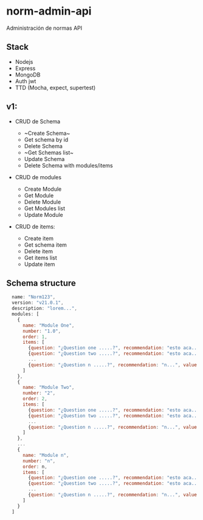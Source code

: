 # norm-admin-api
Administración de  normas API

## Stack
* Nodejs
* Express
* MongoDB
* Auth jwt
* TTD (Mocha, expect, supertest)

## v1:
* CRUD de Schema
  * ~Create Schema~
  * Get schema by id
  * Delete Schema
  * ~Get Schemas list~
  * Update Schema
  * Delete Schema with modules/items
    
* CRUD de modules
  * Create Module
  * Get Module
  * Delete Module
  * Get Modules list
  * Update Module
  
* CRUD de items:
  * Create item
  * Get schema item
  * Delete item
  * Get items list
  * Update item
  
## Schema structure

```javascript
  name: "Norm123",
  version: "v21.0.1",
  description: "lorem...",
  modules: [
    {
      name: "Module One",
      number: "1.0",
      order: 1,
      items: [
        {question: "¿Question one .....?", recommendation: "esto aca....", value: 10, number: '0.12.0', order: 1},
        {question: "¿Question two .....?", recommendation: "esto aca....", value: 10, number: '0.13.0', order: 2},
        ...
        {question: "¿Question n .....?", recommendation: "n...", value: 10, number: 'n', order: n}
      ]
    },
    {
      name: "Module Two",
      number: "2",
      order: 2,
      items: [
        {question: "¿Question one .....?", recommendation: "esto aca....", value: 23.9, number: '0.12.0', order: 1},
        {question: "¿Question two .....?", recommendation: "esto aca....", value: 23.9, number: '0.13.0', order: 2},
        ...
        {question: "¿Question n .....?", recommendation: "n...", value: 23.9, number: 'n', order: n}
      ]
    },
    ...
    {
      name: "Module n",
      number: "n",
      order: n,
      items: [
        {question: "¿Question one .....?", recommendation: "esto aca....", value: 23.9,  number: '0.12.0', order: 1},
        {question: "¿Question two .....?", recommendation: "esto aca....", value: 23.9, number: '0.13.0', order: 2},
        ...
        {question: "¿Question n .....?", recommendation: "n...", value: 23.9, number: 'n', order: n}
      ]
    }
  ]
 ```



